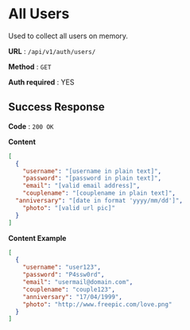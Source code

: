 # All Users

Used to collect all users on memory.

**URL** : `/api/v1/auth/users/`

**Method** : `GET`

**Auth required** : YES

## Success Response

**Code** : `200 OK`

**Content**

```json
[
  {
    "username": "[username in plain text]",
    "password": "[password in plain text]",
    "email": "[valid email address]",
    "couplename": "[couplename in plain text]",
  "anniversary": "[date in format 'yyyy/mm/dd']",
    "photo": "[valid url pic]"
  }
]
```

**Content Example**

```json
[
  {
    "username": "user123",
    "password": "P4ssw0rd",
    "email": "usermail@domain.com",
    "couplename": "couple123",
    "anniversary": "17/04/1999",
    "photo": "http://www.freepic.com/love.png"
  }
]
```
